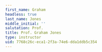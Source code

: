 ```yaml
---
first_name: Graham
headless: true
last_name: Jones
middle_initial: ''
salutation: Prof.
title: Prof. Graham Jones
type: instructor
uid: 7768c26c-eca1-2f3a-74e6-dda1ddb5c354
---
```

